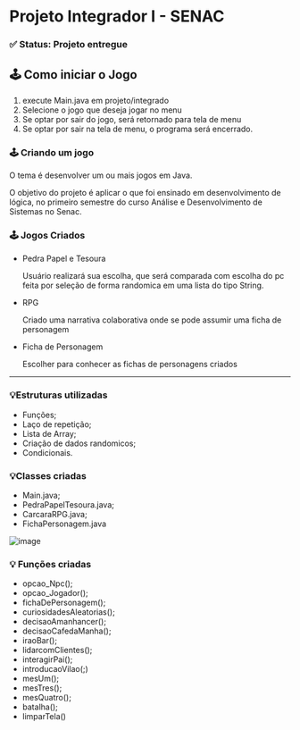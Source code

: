 <h1> Projeto Integrador I  - SENAC </h1>
<h3> ✅ Status: Projeto entregue </h3>

<h2> 🕹️ Como iniciar o Jogo </h2>


1) execute Main.java em projeto/integrado
2) Selecione o jogo que deseja jogar no menu
3) Se optar por sair do jogo, será retornado para tela de menu
4) Se optar por sair na tela de menu, o programa será encerrado. 

<h3> 🕹️ Criando um jogo </h3>

<p>O tema é desenvolver um ou mais jogos em Java.</p>  
<p> O objetivo do projeto é aplicar o que foi ensinado em desenvolvimento de lógica, no primeiro semestre do curso Análise e Desenvolvimento de Sistemas
  no Senac.</p>

<h3> 🕹️ Jogos Criados </h3>
<ul>
  <li> Pedra Papel e Tesoura </li>
<p>Usuário realizará sua escolha, que será comparada com escolha do pc feita por seleção de forma randomica em uma lista do tipo String. 
<li> RPG </li>
<p>Criado uma narrativa colaborativa onde se pode assumir uma ficha de personagem</p>
<li> Ficha de Personagem </li>
<p>Escolher para conhecer as fichas de personagens criados</p>
</ul>

<hr>
 
<h3>💡Estruturas utilizadas</h3>
<ul>
  <li> Funções; </li>
  <li> Laço de repetição;</li>
  <li> Lista de Array;</li>
  <li> Criação de dados randomicos;</li>
  <li> Condicionais.</li>
</ul>


<h3>💡Classes criadas </h3>
<ul>
  <li> Main.java; </li>
  <li> PedraPapelTesoura.java; </li>
  <li> CarcaraRPG.java; </li>
  <li> FichaPersonagem.java </li>
</ul>

![image](https://github.com/Blopees/projeto-integradoI/assets/117495048/2f6d2ba8-6dcf-4fef-9833-430755752273)

<h3>💡 Funções criadas </h3>
<ul>
  <li>  opcao_Npc(); </li>
  <li> opcao_Jogador(); </li>  
  <li> fichaDePersonagem(); </li>
  <li> curiosidadesAleatorias(); </li>
  <li> decisaoAmanhancer();</li>
  <li> decisaoCafedaManha(); </li>
  <li> iraoBar(); </li>
  <li> lidarcomClientes(); </li>
  <li> interagirPai(); </li>
  <li> introducaoVilao(;)</li>
  <li> mesUm();</li>
  <li> mesTres();</li>
  <li> mesQuatro();</li>
  <li> batalha();</li>
  <li> limparTela()</li>
</ul> 
